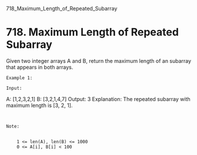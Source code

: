 718_Maximum_Length_of_Repeated_Subarray
# 718. Maximum Length of Repeated Subarray

Given two integer arrays A and B, return the maximum length of an
        subarray that appears in both arrays.

    Example 1:

    Input:
A: [1,2,3,2,1]
B: [3,2,1,4,7]
Output: 3
Explanation:
The repeated subarray with maximum length is [3, 2, 1].

     

    Note:

    
        1 <= len(A), len(B) <= 1000
        0 <= A[i], B[i] < 100